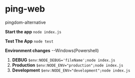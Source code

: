 # ping-web

pingdom-alternative

**Start the app**
`node index.js`

**Test The App**
`node test`

**Environment changes**
--Windows(Powershell)

1. **DEBUG**
   `$env:NODE_DEBUG='fileName';node index.js`
2. **Production**
   `$env:NODE_ENV="production";node index.js`
3. **Development**
   `$env:NODE_ENV="development";node index.js`
